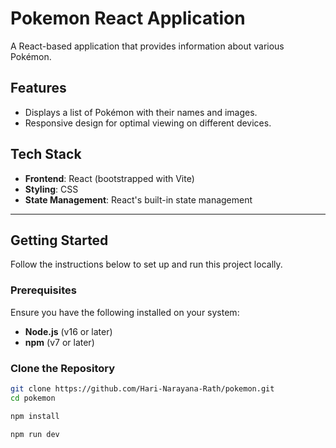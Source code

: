 # **Pokemon React Application**

A React-based application that provides information about various Pokémon.

## **Features**
- Displays a list of Pokémon with their names and images.
- Responsive design for optimal viewing on different devices.

## **Tech Stack**
- **Frontend**: React (bootstrapped with Vite)
- **Styling**: CSS
- **State Management**: React's built-in state management

---

## **Getting Started**

Follow the instructions below to set up and run this project locally.

### **Prerequisites**
Ensure you have the following installed on your system:
- **Node.js** (v16 or later)
- **npm** (v7 or later)

### **Clone the Repository**

```bash
git clone https://github.com/Hari-Narayana-Rath/pokemon.git
cd pokemon
```
```bash
npm install
```
```bash
npm run dev
```
